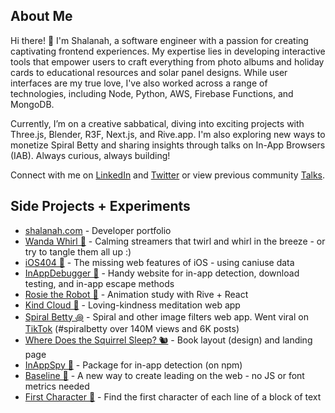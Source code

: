 <!-- ![](https://github.com/shalanah/shalanah/blob/master/shalanah.png?raw=true) -->

<!-- I create intuitive, interactive, and joyful interfaces. In the past, -->

## About Me

Hi there! 👋 I'm Shalanah, a software engineer with a passion for creating captivating frontend experiences. My expertise lies in developing interactive tools that empower users to craft everything from photo albums and holiday cards to educational resources and solar panel designs. While user interfaces are my true love, I've also worked across a range of technologies, including Node, Python, AWS, Firebase Functions, and MongoDB.

Currently, I’m on a creative sabbatical, diving into exciting projects with Three.js, Blender, R3F, Next.js, and Rive.app. I'm also exploring new ways to monetize Spiral Betty and sharing insights through talks on In-App Browsers (IAB). Always curious, always building!

Connect with me on <a target="_blank" href="https://linkedin.com/in/shalanah">LinkedIn</a> and <a target="_blank" href="https://twitter.com/shalanahfaith">Twitter</a> or view previous community <a href="https://github.com/shalanah/talks">Talks</a>. 
 
## Side Projects + Experiments

- <a href="https://shalanah.com">shalanah.com</a> - Developer portfolio 
- <a href="https://wandawhirl.com">Wanda Whirl 🎊</a> - Calming streamers that twirl and whirl in the breeze - or try to tangle them all up :)
- <a href="https://ios404.com">iOS404 🧃</a> - The missing web features of iOS - using caniuse data
- <a href="https://github.com/shalanah/inapp-debugger">InAppDebugger 🐞</a> - Handy website for in-app detection, download testing, and in-app escape methods
- [Rosie the Robot 🤖](https://rosie-rive.netlify.app/) - Animation study with Rive + React
- <a href="https://kindcloud.app">Kind Cloud 🌈</a> - Loving-kindness meditation web app
- <a href="https://spiralbetty.com">Spiral Betty ꩜</a> -
Spiral and other image filters web app. Went viral on <a href="https://tiktok.com/tag/spiralbetty">TikTok</a> (#spiralbetty over 140M views and 6K posts)
- <a href="https://wheredoesthesquirrelsleep.com">Where Does the Squirrel Sleep? 🐿️</a> - Book layout (design) and landing page
- <a href="https://github.com/shalanah/inapp-spy">InAppSpy 🔎</a> - Package for in-app detection (on npm)
- <a href="https://github.com/shalanah/baseline">Baseline 📏</a> - A new way to create leading on the web - no JS or font metrics needed
- [First Character 📝](https://github.com/shalanah/block-wrap-breaks) - Find the first character of each line of a block of text

<!--
## 💻 Code Challenges

- [Wordle Clone (Birdle)](https://github.com/shalanah/birdle)
- [BabylonJS](https://github.com/shalanah/babylonjs-try)
- [Company Team Page](https://github.com/shalanah/design-engineer-exercise)
- [Events calendar](https://github.com/shalanah/mia-events)
- [Slingshot](https://github.com/shalanah/slingshot)
-->

<!--
**shalanah/shalanah** is a ✨ _special_ ✨ repository because its `README.md` (this file) appears on your GitHub profile.

Here are some ideas to get you started:

- 🔭 I’m currently working on ...
- 🌱 I’m currently learning ...
- 👯 I’m looking to collaborate on ...
- 🤔 I’m looking for help with ...
- 💬 Ask me about ...
- 📫 How to reach me: ...
- 😄 Pronouns: ...
- ⚡ Fun fact: ...
-->

